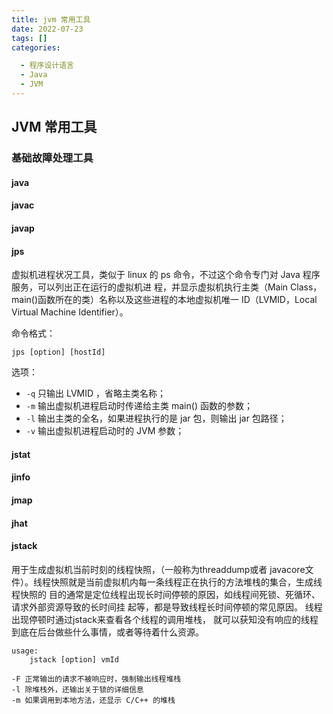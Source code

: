 ```yaml
---
title: jvm 常用工具
date: 2022-07-23
tags: []
categories:

  - 程序设计语言
  - Java
  - JVM
---
```


## JVM 常用工具

### 基础故障处理工具

#### java

#### javac

#### javap

#### jps

虚拟机进程状况工具，类似于 linux 的 ps 命令，不过这个命令专门对 Java 程序服务，可以列出正在运行的虚拟机进 程，并显示虚拟机执行主类（Main Class，main()函数所在的类）名称以及这些进程的本地虚拟机唯一 ID（LVMID，Local Virtual Machine Identifier）。

命令格式：

```shell
jps [option] [hostId]
```

选项：

- `-q` 只输出 LVMID ，省略主类名称；
- `-m` 输出虚拟机进程启动时传递给主类 main() 函数的参数；
- `-l` 输出主类的全名，如果进程执行的是 jar 包，则输出 jar 包路径；
- `-v` 输出虚拟机进程启动时的 JVM 参数；

#### jstat

#### jinfo

#### jmap

#### jhat

#### jstack

用于生成虚拟机当前时刻的线程快照，（一般称为threaddump或者 javacore文件）。线程快照就是当前虚拟机内每一条线程正在执行的方法堆栈的集合，生成线程快照的 目的通常是定位线程出现长时间停顿的原因，如线程间死锁、死循环、请求外部资源导致的长时间挂 起等，都是导致线程长时间停顿的常见原因。
线程出现停顿时通过jstack来查看各个线程的调用堆栈， 就可以获知没有响应的线程到底在后台做些什么事情，或者等待着什么资源。

```shell
usage:
    jstack [option] vmId

-F 正常输出的请求不被响应时，强制输出线程堆栈
-l 除堆栈外，还输出关于锁的详细信息
-m 如果调用到本地方法，还显示 C/C++ 的堆栈
```
